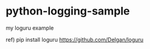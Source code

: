 # python-logging-sample


my loguru example 

ref)
pip install loguru
https://github.com/Delgan/loguru
